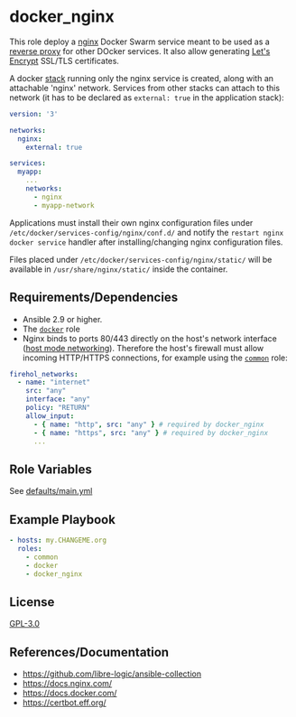 docker_nginx
=============

This role deploy a [nginx](https://en.wikipedia.org/wiki/Nginx) Docker Swarm service meant to be used as a [reverse proxy](https://en.wikipedia.org/wiki/Reverse_proxy) for other DOcker services. It also allow generating [Let's Encrypt](https://en.wikipedia.org/wiki/Let's_Encrypt) SSL/TLS certificates.

A docker [stack](https://docs.docker.com/engine/reference/commandline/stack/) running only the nginx service is created, along with an attachable 'nginx' network. Services from other stacks can attach to this network (it has to be declared as `external: true` in the application stack):

```yaml
version: '3'

networks:
  nginx:
    external: true

services:
  myapp:
    ...
    networks:
      - nginx
      - myapp-network
```

Applications must install their own nginx configuration files under `/etc/docker/services-config/nginx/conf.d/` and notify the `restart nginx docker service` handler after installing/changing nginx configuration files.

Files placed under `/etc/docker/services-config/nginx/static/` will be available in `/usr/share/nginx/static/` inside the container.

Requirements/Dependencies
------------

- Ansible 2.9 or higher.
- The [`docker`](../docker) role
- Nginx binds to ports 80/443 directly on the host's network interface ([host mode networking](https://docs.docker.com/network/host/)). Therefore the host's firewall must allow incoming HTTP/HTTPS connections, for example using the [`common`](../common) role:

```yaml
firehol_networks:
  - name: "internet"
    src: "any"
    interface: "any"
    policy: "RETURN"
    allow_input:
      - { name: "http", src: "any" } # required by docker_nginx
      - { name: "https", src: "any" } # required by docker_nginx
      ...
```



Role Variables
--------------

See [defaults/main.yml](defaults/main.yml)


Example Playbook
----------------

```yaml
- hosts: my.CHANGEME.org
  roles:
    - common
    - docker
    - docker_nginx
```

License
-------

[GPL-3.0](../LICENSE)

References/Documentation
------------

- https://github.com/libre-logic/ansible-collection
- https://docs.nginx.com/
- https://docs.docker.com/
- https://certbot.eff.org/
